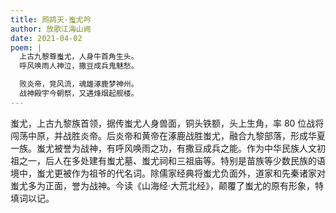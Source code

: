 ```yaml
---
title: 鹧鸪天·蚩尤吟
author: 放歌江海山阙
date: 2021-04-02
poem: |
  上古九黎尊蚩尤，人身牛首角生头。
  呼风唤雨人神泣，撒豆成兵鬼魅愁。

  败炎帝，竞风流，魂雄涿鹿梦神州。
  战神殿宇今朝祭，又遇烽烟起舰楼。
---
```


蚩尤，上古九黎族首领，据传蚩尤人身兽面，铜头铁额，头上生角，率 80 位战将闯荡中原，并战胜炎帝。后炎帝和黄帝在涿鹿战胜蚩尤，融合九黎部落，形成华夏一族。蚩尤被誉为战神，有呼风唤雨之功，有撒豆成兵之能。作为中华民族人文初祖之一，后人在多处建有蚩尤墓、蚩尤祠和三祖庙等。特别是苗族等少数民族的语境中，蚩尤更被作为祖爷的代名词。除儒家经典将蚩尤负面外，道家和先秦诸家对蚩尤多为正面，誉为战神。今读《山海经·大荒北经》，颠覆了蚩尤的原有形象，特填词以记。
